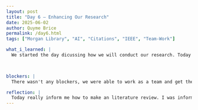 ```yaml
---
layout: post
title: "Day 6 – Enhancing Our Research"
date: 2025-06-02
author: Quyme Brice
permalink: /day6.html
tags: ["Morgan Library", "AI", "Citations", "IEEE", "Team-Work"]

what_i_learned: |
  We started the day dicussing how we will conduct our research. Today we had to start our literature review. This would be composed of our summaries of articles we find and the citations. The citation format we will be using will be IEEE. The keywords I have to use for my research is "Prediction Model for Flight Delay". This will bring in information for my aspect of the overrall project. We used Morgan Library database for conduct our findings. Our goal was to have everyone find 15 research paper and summarize each one. We were introduce to an new software called "Zotero" that can take pdf and properly do the citations. Today was very useful in indulgening oursevles into proper research. This is how I feel the industry will be in the future. I'm glad I have an idea of what to expect. So far the "Flight Delay" project has been amazing and can't wait to see what is still in store in the future.

  

blockers: |
  There wasn't any blockers, we were able to work as a team and get the job done.

reflection: |
  Today really inform me how to make an literature review. I was informed that a literature review is just one component of an overall research paper. Literature review give us an idea of how other researchers are thinking and how we may be able to implement their techiques into our own. I gain knowledge of using morgan library as our main source of obtaining our literature review. We would be able to do something new.
---
```

